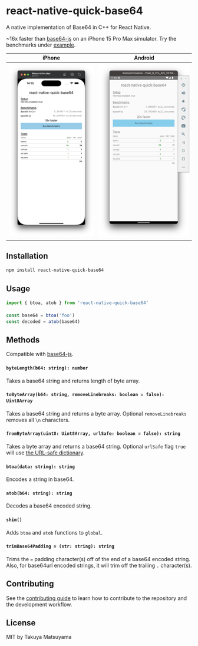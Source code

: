 # react-native-quick-base64

A native implementation of Base64 in C++ for React Native.

~16x faster than [base64-js](https://github.com/beatgammit/base64-js) on an iPhone 15 Pro Max simulator.
Try the benchmarks under [example](./example).

| iPhone                                            | Android                                             |
| ------------------------------------------------- | --------------------------------------------------- |
| ![iPhone](./docs/iphone-15-pro-max-simulator.png) | ![Android](./docs/android-pixel-6-pro-emulator.png) |

## Installation

```sh
npm install react-native-quick-base64
```

## Usage

```js
import { btoa, atob } from 'react-native-quick-base64'

const base64 = btoa('foo')
const decoded = atob(base64)
```

## Methods

Compatible with [base64-js](https://github.com/beatgammit/base64-js).

#### `byteLength(b64: string): number`

Takes a base64 string and returns length of byte array.

#### `toByteArray(b64: string, removeLinebreaks: boolean = false): Uint8Array`

Takes a base64 string and returns a byte array.  Optional `removeLinebreaks` removes all `\n` characters.

#### `fromByteArray(uint8: Uint8Array, urlSafe: boolean = false): string`

Takes a byte array and returns a base64 string. Optional `urlSafe` flag `true` will use [the URL-safe dictionary](https://github.com/craftzdog/react-native-quick-base64/blob/9d02dfd02599ca104d2ed6c1e2d938ddd9d6cd15/cpp/base64.h#L75).

#### `btoa(data: string): string`

Encodes a string in base64.

#### `atob(b64: string): string`

Decodes a base64 encoded string.

#### `shim()`

Adds `btoa` and `atob` functions to `global`.

#### `trimBase64Padding = (str: string): string`

Trims the `=` padding character(s) off of the end of a base64 encoded string.  Also, for base64url encoded strings, it will trim off the trailing `.` character(s).

## Contributing

See the [contributing guide](CONTRIBUTING.md) to learn how to contribute to the repository and the development workflow.

## License

MIT by Takuya Matsuyama
